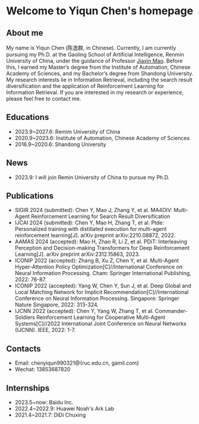 # Welcome to Yiqun Chen's homepage

## About me

My name is Yiqun Chen (陈逸群, in Chinese). Currently, I am currently pursuing my Ph.D. at the Gaoling School of Artificial Intelligence, Renmin University of China, under the guidance of Professor [Jiaxin Mao](https://sites.google.com/site/maojiaxin/). Before this, I earned my Master’s degree from the Institute of Automation, Chinese Academy of Sciences, and my Bachelor’s degree from Shandong University. 
My research interests lie in Information Retrieval, including the search result diversification and the application of Reinforcement Learning for Information Retrieval. 
If you are interested in my research or experience, please feel free to contact me.

## Educations

* 2023.9~2027.6: Remim University of China
* 2020.9~2023.6: Institute of Automation, Chinese Academy of Sciences
* 2016.9~2020.6: Shandong University

## News

* 2023.9: I will join Remin University of China to pursue my Ph.D.

## Publications

* SIGIR 2024 (submitted): Chen Y, Mao J, Zhang Y, et al. MA4DIV: Multi-Agent Reinforcement Learning for Search Result
Diversification
* IJCAI 2024 (submitted): Chen Y, Mao H, Zhang T, et al. Ptde: Personalized training with distillated execution for multi-agent reinforcement learning[J]. arXiv preprint arXiv:2210.08872, 2022.
* AAMAS 2024 (accepted): Mao H, Zhao R, Li Z, et al. PDiT: Interleaving Perception and Decision-making Transformers for Deep Reinforcement Learning[J]. arXiv preprint arXiv:2312.15863, 2023.
* ICONIP 2022 (accepted): Zhang B, Xu Z, Chen Y, et al. Multi-Agent Hyper-Attention Policy Optimization[C]//International Conference on Neural Information Processing. Cham: Springer International Publishing, 2022: 76-87.
* ICONIP 2022 (accepted): Yang W, Chen Y, Sun J, et al. Deep Global and Local Matching Network for Implicit Recommendation[C]//International Conference on Neural Information Processing. Singapore: Springer Nature Singapore, 2022: 313-324.
* IJCNN 2022 (accepted): Chen Y, Yang W, Zhang T, et al. Commander-Soldiers Reinforcement Learning for Cooperative Multi-Agent Systems[C]//2022 International Joint Conference on Neural Networks (IJCNN). IEEE, 2022: 1-7.

## Contacts
* Email: chenyiqun990321@{ruc.edu.cn, gamil.com}
* Wechat: 13853687820

## Internships

* 2023.5~now: Baidu Inc.
* 2022.4~2022.9: Huawei Noah's Ark Lab
* 2021.4~2021.7: DiDi Chuxing



